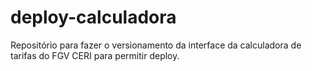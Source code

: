 # deploy-calculadora
Repositório para fazer o versionamento da interface da calculadora de tarifas do FGV CERI para permitir deploy.
